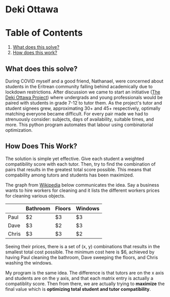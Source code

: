 # Deki Ottawa

# Table of Contents

1. [What does this solve?](#deki-project)
2. [How does this work?](#how-does-this-work)


## What does this solve?

During COVID myself and a good friend, Nathanael, were concerned about students in the Eritrean community falling behind academically due to lockdown restrictions. After discussion we came to start an initiative ([The Deki Ottawa Project](https://www.instagram.com/thedekiottawaproject/?hl=en)) where undergrads and young professionals would be paired with students in grade 7-12 to tutor them. As the project's tutor and student signees grew, approximating 30+ and 45+ respectively, optimally matching everyone became difficult. For every pair made we had to strenuously consider: subjects, days of availability, suitable times, and more. This python program automates that labour using combinatorial optimization. 



## How Does This Work?

The solution is simple yet effective. Give each student a weighted compatibility score with each tutor. Then, try to find the combination of pairs that results in the greatest total score possible. This means that compability among tutors and students has been maximized. 

The graph from [Wikipedia](https://en.wikipedia.org/wiki/Hungarian_algorithm) below communicates the idea. Say a business wants to hire workers for cleaning and it lists the different workers prices for cleaning various objects. 


|       | Bathroom | Floors | Windows |
|-------|----------|--------|---------|
| Paul  | $2       | $3     | $3      |
| Dave  | $3       | $2     | $3      |
| Chris | $3       | $3     | $2      |


Seeing their prices, there is a set of (x, y) combinations that results in the smallest total cost possible. The minimum cost here is $6, achieved by having Paul cleaning the bathroom, Dave sweeping the floors, and Chris washing the windows.

My program is the same idea. The difference is that tutors are on the x axis and students are on the y axis, and that each matrix entry is actually a compatiblity score. Then from there, we are actually trying to **maximize** the final value which is **optimizing total student and tutor compatibility**.


